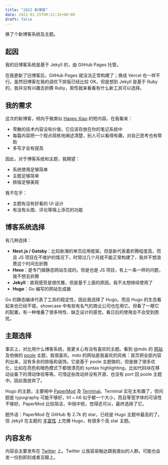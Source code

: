 ```yaml
---
title: "2022 新博客"
date: 2022-01-25T00:12:32+08:00
draft: false
---
```


换了个新博客系统及主题。

## 起因

我的旧博客系统是基于 Jekyll 的，由 GitHub Pages 托管。

在我更新了旧博客后，GitHub Pages 就没法正常构建了；换成 Vercel 也一样不行。虽然旧博客在我的调优下排版已经比较 OK，但是想到 Jekyll 是基于 Ruby 的，我并没有兴趣去折腾 Ruby，索性就来看看有什么新工具可以选择。

## 我的需求

这次的新博客，倾向于做类似 [Happy Xiao][happy-xiao] 的短内容。在我看来：

- 零散的技术内容没有价值，它应该存放在你的笔记系统中
- 每篇内容把一个观点简练地阐述清楚，别人可以看得有趣，对自己思考也有帮助
- 多写才会有提高

因此，对于博客系统和主题，我期望：

- 系统使用足够简单
- 主题足够简单
- 排版足够美观

我不在乎：

- 主题有没有好看的 UI 设计
- 有没有头图、评论等锦上添花的功能

[happy-xiao]: https://happyxiao.com/

## 博客系统选择

有几种选择：

- **Next.js / Gatsby**：比较新潮的单页应用框架。但是新代表着折腾程度高，而且 JS 项目在不维护的情况下，时常过几个月就不能正常构建了，我并不想浪费这个时间去折腾
- **Hexo**：是专门做静态网站生成的。但是也是 JS 项目，有上一条一样的问题，我不想去折腾
- **Jekyll**：直观感受是很优雅，但是基于上面的原因，我不太想继续使用了
- **Hugo**：Go 编写的网站生成器

Go 的静态编译代表了工具的稳定性，因此我选择了 Hugo。而且 Hugo 的生态看起来也已经不错，showcase 中有些有名气的商业公司也在用它。但看了一眼它的配置，有一种堆叠了很多特性、缺乏设计的感觉。看日后的使用会不会受到困扰。

## 主题选择

事实上，对比用什么博客系统，我更关心有没有喜欢的主题。看到 @mdo 的 [网站][mdo-website] 及他做的 [poole][] 主题，我很喜欢。mdo 的网站是我喜欢的风格：首页把全部内容列出来，没有多余的排版和装饰。它是基于 poole 主题做的，但是做了很多优化，比如在亮色和暗色模式下都很漂亮的 syntax highlighting，比如代码块在移动设备下的滑动体验等等。可惜这些改动并没有开源，也没有 port 回 poole 主题中。因此我放弃了。

Hugo 的主题，主要相中 [PaperMod][] 及 [Terminal][]。Terminal 实在太有趣了，但问题是 typography 可能不够好，h1 ~ h6 似乎都一个大小，而且等宽字体的可读性不够好。PaperMod 比较简洁，中规中矩，觉得还可以，最终选择了它。

题外话：PaperMod 在 GitHub 有 2.7k 的 star，已经是 Hugo 主题中最高的了。但 Jekyll 在主题的 [丰富性][jekyll-themes] 上完爆 Hugo，有很多个高 star 主题。

[mdo-website]: https://markdotto.com/
[poole]: https://github.com/poole/poole
[PaperMod]: https://themes.gohugo.io/themes/hugo-papermod/
[Terminal]: https://themes.gohugo.io/themes/hugo-theme-terminal/
[jekyll-themes]: https://github.com/topics/jekyll-theme

## 内容发布

内容会主要发布在 [Twitter][my-twitter] 上。Twitter 让我容易触达跟我类似的人群。可能也会发一份到即刻或者豆瓣上。

[my-twitter]: https://twitter.com/onlyice0328
